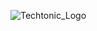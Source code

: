 ![Techtonic_Logo](https://user-images.githubusercontent.com/55994508/169405548-f4dd563c-dbc6-466a-99e8-a72dc7e695b5.jpg)
